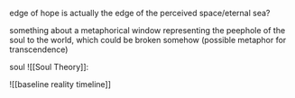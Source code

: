 edge of hope is actually the edge of the perceived space/eternal sea?

something about a metaphorical window representing the peephole of the soul to the world, which could be broken somehow (possible metaphor for transcendence)

soul ![[Soul Theory]]:




![[baseline reality timeline]]